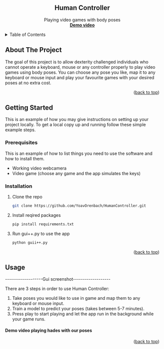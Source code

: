<div id="top"></div>

<!-- PROJECT LOGO -->
<br />
<div align="center">

<h2 align="center">Human Controller</h2>

  <p align="center">
    Playing video games with body poses
    <br />
    <a href=""><strong>Demo video</strong></a>
    <br />
  </p>
</div>


<!-- TABLE OF CONTENTS -->
<details>
  <summary>Table of Contents</summary>
  <ol>
    <li>
      <a href="#about-the-project">About The Project</a>
   </li>
   <li>
     <a href="#getting-started">Getting Started</a>
     <ul>
     <li><a href="#prerequisites">Prerequisites</a></li>
      <li><a href="#installation">Installation</a></li>
     </ul>
   </li>
   <li><a href="#usage">Usage</a></li>
  </ol>
</details>



<!-- ABOUT THE PROJECT -->
## About The Project

The goal of this project is to allow dexterity challenged individuals who cannot operate a keyboard, mouse or any controller properly to play video games using body poses.
You can choose any pose you like, map it to any keyboard or mouse input and play your favourite games with your desired poses at no extra cost.

<p align="right">(<a href="#top">back to top</a>)</p>


<!-- GETTING STARTED -->
## Getting Started

This is an example of how you may give instructions on setting up your project locally.
To get a local copy up and running follow these simple example steps.

### Prerequisites

This is an example of how to list things you need to use the software and how to install them.
* Working video webcamera
* Video game (choose any game and the app simulates the keys)

### Installation

1. Clone the repo
   ```sh
   git clone https://github.com/YoavOrenbach/HumanController.git
   ```
2. Install reqired packages
   ```sh
   pip install requirements.txt
   ```
3. Run gui++.py to use the app
   ```sh
   python guii++.py
   ```

<p align="right">(<a href="#top">back to top</a>)</p>



<!-- USAGE EXAMPLES -->
## Usage

-------------------Gui screenshot-------------------

There are 3 steps in order to use Human Controller:
1. Take poses you would like to use in game and map them to any keyboard or mouse input.
2. Train a model to predict your poses (takes between 5-7 minutes).
3. Press play to start playing and let the app run in the background while your game runs.

#### Demo video playing hades with our poses  

<p align="right">(<a href="#top">back to top</a>)</p>
